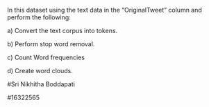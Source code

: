 

In this dataset using the text data in the “OriginalTweet” column and perform the following:

a) Convert the text corpus into tokens.

b) Perform stop word removal.

c) Count Word frequencies

d) Create word clouds.

#Sri Nikhitha Boddapati

#16322565
